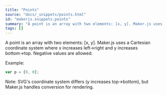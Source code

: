 ```yaml
---
title: "Points"
source: "docs/_snippets/points.html"
id: "makerjs.snippets.points"
summary: "A point is an array with two elements: [x, y]. Maker.js uses a Cartesian coordinate system where x increases left→right and y increases bottom→top. Negative values are allowed."
tags: []
---
```

A point is an array with two elements: [x, y]. Maker.js uses a Cartesian coordinate system where x increases left→right and y increases bottom→top. Negative values are allowed.

Example:

```javascript
var p = [0, 0];
```

Note: SVG's coordinate system differs (y increases top→bottom), but Maker.js handles conversion for rendering.